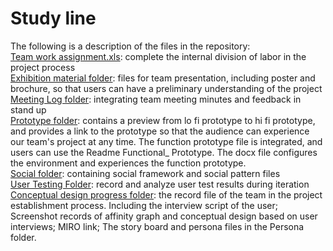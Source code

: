 # Study line

The following is a description of the files in the repository:  
[Team work assignment.xls](https://github.com/DECO3500-start-swinging/project/blob/main/team%20work%20assignment.xls): complete the internal division of labor in the project process  
[Exhibition material folder](https://github.com/DECO3500-start-swinging/project/tree/main/Exhibition%20materials): files for team presentation, including poster and brochure, so that users can have a preliminary understanding of the project  
[Meeting Log folder](https://github.com/DECO3500-start-swinging/project/tree/main/Meeting%20Log): integrating team meeting minutes and feedback in stand up  
[Prototype folder](https://github.com/DECO3500-start-swinging/project/tree/main/Prototype): contains a preview from lo fi prototype to hi fi prototype, and provides a link to the prototype so that the audience can experience our team's project at any time. The function prototype file is integrated, and users can use the Readme Functional_ Prototype. The docx file configures the environment and experiences the function prototype.  
[Social folder](https://github.com/DECO3500-start-swinging/project/tree/main/Social): containing social framework and social pattern files  
[User Testing Folder](https://github.com/DECO3500-start-swinging/project/tree/main/User%20Testing): record and analyze user test results during iteration  
[Conceptual design progress folder](https://github.com/DECO3500-start-swinging/project/tree/main/conceptual%20design%20progress): the record file of the team in the project establishment process. Including the interview script of the user; Screenshot records of affinity graph and conceptual design based on user interviews; MIRO link; The story board and persona files in the Persona folder.
